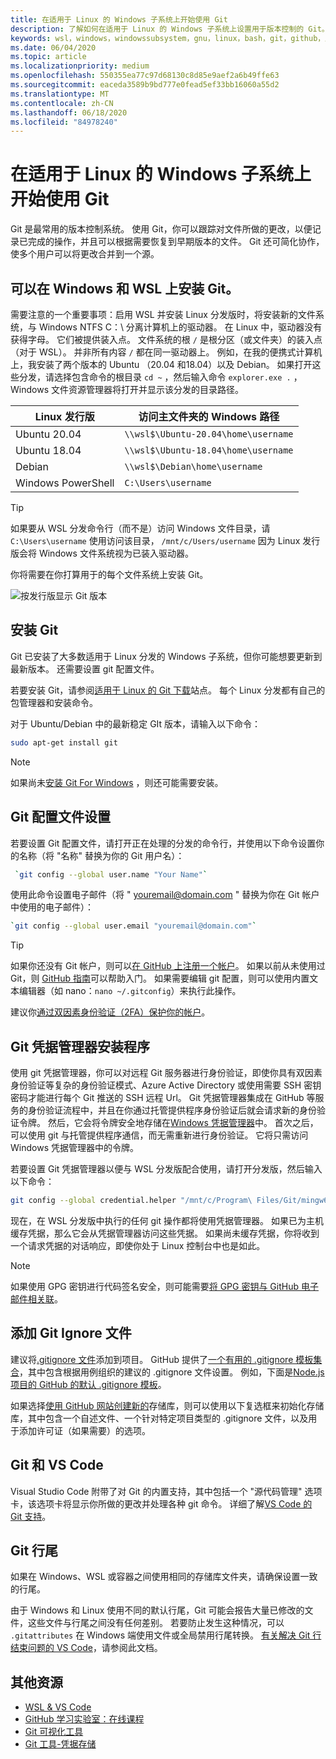 ```yaml
---
title: 在适用于 Linux 的 Windows 子系统上开始使用 Git
description: 了解如何在适用于 Linux 的 Windows 子系统上设置用于版本控制的 Git。
keywords: wsl，windows，windowssubsystem，gnu，linux，bash，git，github，版本控制
ms.date: 06/04/2020
ms.topic: article
ms.localizationpriority: medium
ms.openlocfilehash: 550355ea77c97d68130c8d85e9aef2a6b49ffe63
ms.sourcegitcommit: eaceda3589b9bd777e0fead5ef33bb16060a55d2
ms.translationtype: MT
ms.contentlocale: zh-CN
ms.lasthandoff: 06/18/2020
ms.locfileid: "84978240"
---
```

# <a name="get-started-using-git-on-windows-subsystem-for-linux"></a>在适用于 Linux 的 Windows 子系统上开始使用 Git

Git 是最常用的版本控制系统。 使用 Git，你可以跟踪对文件所做的更改，以便记录已完成的操作，并且可以根据需要恢复到早期版本的文件。 Git 还可简化协作，使多个用户可以将更改合并到一个源。

## <a name="git-can-be-installed-on-windows-and-on-wsl"></a>可以在 Windows 和 WSL 上安装 Git。

需要注意的一个重要事项：启用 WSL 并安装 Linux 分发版时，将安装新的文件系统，与 Windows NTFS C：\ 分离计算机上的驱动器。 在 Linux 中，驱动器没有获得字母。 它们被提供装入点。 文件系统的根 `/` 是根分区（或文件夹）的装入点（对于 WSL）。 并非所有内容 `/` 都在同一驱动器上。 例如，在我的便携式计算机上，我安装了两个版本的 Ubuntu （20.04 和18.04）以及 Debian。 如果打开这些分发，请选择包含命令的根目录 `cd ~` ，然后输入命令 `explorer.exe .` ，Windows 文件资源管理器将打开并显示该分发的目录路径。

| Linux 发行版 | 访问主文件夹的 Windows 路径 |
| ----------- | ----------- |
| Ubuntu 20.04 | `\\wsl$\Ubuntu-20.04\home\username` |
| Ubuntu 18.04 | `\\wsl$\Ubuntu-18.04\home\username` |
| Debian | `\\wsl$\Debian\home\username` |
| Windows PowerShell | `C:\Users\username` |

> [!TIP]
> 如果要从 WSL 分发命令行（而不是）访问 Windows 文件目录，请 `C:\Users\username` 使用访问该目录， `/mnt/c/Users/username` 因为 Linux 发行版会将 Windows 文件系统视为已装入驱动器。

你将需要在你打算用于的每个文件系统上安装 Git。

![按发行版显示 Git 版本](../media/git-versions.gif)

## <a name="installing-git"></a>安装 Git

Git 已安装了大多数适用于 Linux 分发的 Windows 子系统，但你可能想要更新到最新版本。 还需要设置 git 配置文件。

若要安装 Git，请参阅[适用于 Linux 的 Git 下载](https://git-scm.com/download/linux)站点。 每个 Linux 分发都有自己的包管理器和安装命令。

对于 Ubuntu/Debian 中的最新稳定 GIt 版本，请输入以下命令：

```bash
sudo apt-get install git
```

> [!NOTE]
> 如果尚未[安装 Git For Windows](https://git-scm.com/download/win) ，则还可能需要安装。

## <a name="git-config-file-setup"></a>Git 配置文件设置

若要设置 Git 配置文件，请打开正在处理的分发的命令行，并使用以下命令设置你的名称（将 "名称" 替换为你的 Git 用户名）：

```bash
 `git config --global user.name "Your Name"`
```

使用此命令设置电子邮件（将 " youremail@domain.com " 替换为你在 Git 帐户中使用的电子邮件）：

```bash
`git config --global user.email "youremail@domain.com"`
```

> [!TIP]
> 如果你还没有 Git 帐户，则可以[在 GitHub 上注册一个帐户](https://github.com/join)。 如果以前从未使用过 Git，则 [GitHub 指南](https://guides.github.com/)可以帮助入门。 如果需要编辑 git 配置，则可以使用内置文本编辑器（如 nano：`nano ~/.gitconfig`）来执行此操作。

建议你[通过双因素身份验证（2FA）保护你的帐户](https://help.github.com/en/github/authenticating-to-github/securing-your-account-with-two-factor-authentication-2fa)。

## <a name="git-credential-manager-setup"></a>Git 凭据管理器安装程序

使用 git 凭据管理器，你可以对远程 Git 服务器进行身份验证，即使你具有双因素身份验证等复杂的身份验证模式、Azure Active Directory 或使用需要 SSH 密钥密码才能进行每个 Git 推送的 SSH 远程 Url。 Git 凭据管理器集成在 GitHub 等服务的身份验证流程中，并且在你通过托管提供程序身份验证后就会请求新的身份验证令牌。 然后，它会将令牌安全地存储在[Windows 凭据管理器](https://support.microsoft.com/help/4026814/windows-accessing-credential-manager)中。 首次之后，可以使用 git 与托管提供程序通信，而无需重新进行身份验证。 它将只需访问 Windows 凭据管理器中的令牌。

若要设置 Git 凭据管理器以便与 WSL 分发版配合使用，请打开分发版，然后输入以下命令：

```Bash
git config --global credential.helper "/mnt/c/Program\ Files/Git/mingw64/libexec/git-core/git-credential-manager.exe"
```

现在，在 WSL 分发版中执行的任何 git 操作都将使用凭据管理器。 如果已为主机缓存凭据，那么它会从凭据管理器访问这些凭据。 如果尚未缓存凭据，你将收到一个请求凭据的对话响应，即使你处于 Linux 控制台中也是如此。

> [!NOTE]
> 如果使用 GPG 密钥进行代码签名安全，则可能需要[将 GPG 密钥与 GitHub 电子邮件相关联](https://help.github.com/en/github/authenticating-to-github/associating-an-email-with-your-gpg-key)。

## <a name="adding-a-git-ignore-file"></a>添加 Git Ignore 文件

建议将[.gitignore 文件](https://help.github.com/en/articles/ignoring-files)添加到项目。 GitHub 提供了[一个有用的 .gitignore 模板集合](https://github.com/github/gitignore)，其中包含根据用例组织的建议的 .gitignore 文件设置。 例如，下面是[Node.js 项目的 GitHub 的默认 .gitignore 模板](https://github.com/github/gitignore/blob/master/Node.gitignore)。

如果选择[使用 GitHub 网站创建新的](https://help.github.com/articles/create-a-repo)存储库，则可以使用以下复选框来初始化存储库，其中包含一个自述文件、一个针对特定项目类型的 .gitignore 文件，以及用于添加许可证（如果需要）的选项。

## <a name="git-and-vs-code"></a>Git 和 VS Code

Visual Studio Code 附带了对 Git 的内置支持，其中包括一个 "源代码管理" 选项卡，该选项卡将显示你所做的更改并处理各种 git 命令。 详细了解[VS Code 的 Git 支持](https://code.visualstudio.com/docs/editor/versioncontrol#_git-support)。

## <a name="git-line-endings"></a>Git 行尾

如果在 Windows、WSL 或容器之间使用相同的存储库文件夹，请确保设置一致的行尾。

由于 Windows 和 Linux 使用不同的默认行尾，Git 可能会报告大量已修改的文件，这些文件与行尾之间没有任何差别。 若要防止发生这种情况，可以 `.gitattributes` 在 Windows 端使用文件或全局禁用行尾转换。 [有关解决 Git 行结束问题的 VS Code](https://code.visualstudio.com/docs/remote/troubleshooting#_resolving-git-line-ending-issues-in-containers-resulting-in-many-modified-files)，请参阅此文档。

## <a name="additional-resources"></a>其他资源

* [WSL & VS Code](./wsl-vscode.md)
* [GitHub 学习实验室：在线课程](https://lab.github.com/)
* [Git 可视化工具](http://git-school.github.io/visualizing-git/)
* [Git 工具-凭据存储](https://git-scm.com/book/it/v2/Git-Tools-Credential-Storage)
